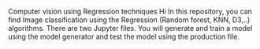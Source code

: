 Computer vision using Regression techniques
Hi In this repository, you can find Image classification using the Regression (Random forest, KNN, D3,..) algorithms. There are two Jupyter files.
You will generate and train a model using the model generator and test the model using the production file.
